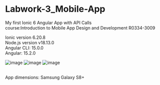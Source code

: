 # Labwork-3_Mobile-App
My first Ionic 6 Angular App with API Calls </br>
course:Introduction to Mobile App Design and Development R0334-3009
</br>

Ionic version 6.20.8 </br>
Node.js version v18.13.0 </br>
Angular CLI: 15.0.0 </br>
Angular: 15.2.0 </br>

![image](https://user-images.githubusercontent.com/98818779/222460338-839200ed-9d9b-4c90-8839-fe8af36e3c74.png) ![image](https://user-images.githubusercontent.com/98818779/222461034-52494cc2-e0ff-43ad-a36f-814417bdc855.png) ![image](https://user-images.githubusercontent.com/98818779/222546238-10361dec-8861-43c6-a6e5-fafa9a1e842f.png)


</br> App dimensions: Samsung Galaxy S8+
